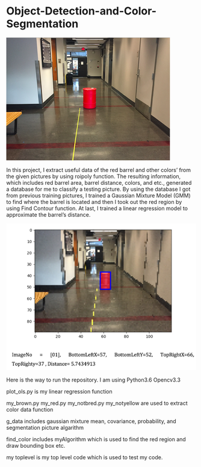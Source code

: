 # Object-Detection-and-Color-Segmentation

   ![original image](./unlabel.png)  


In this project, I extract useful data of the red barrel and other colors’ from the given pictures by using roipoly function. The resulting information, which includes red barrel area, barrel distance, colors, and etc., generated a database for me to classify a testing picture. By using the database I got from previous training pictures, I trained a Gaussian Mixture Model (GMM) to find where the barrel is located and then I took out the red region by using Find Contour function. At last, I trained a linear regression model to approximate the barrel’s distance.


![labeled image](./labeled.png)


Here is the way to run the repository. I am using Python3.6 Opencv3.3

plot_ols.py is my linear regression function

my_brown.py my_red.py my_notbred.py my_notyellow are used to extract color data function

g_data includes gaussian mixture mean, covariance, probability, and segmentation picture algarithm

find_color includes myAlgorithm which is used to find the red region and draw bounding box etc.

my toplevel is my top level code which is used to test my code.



